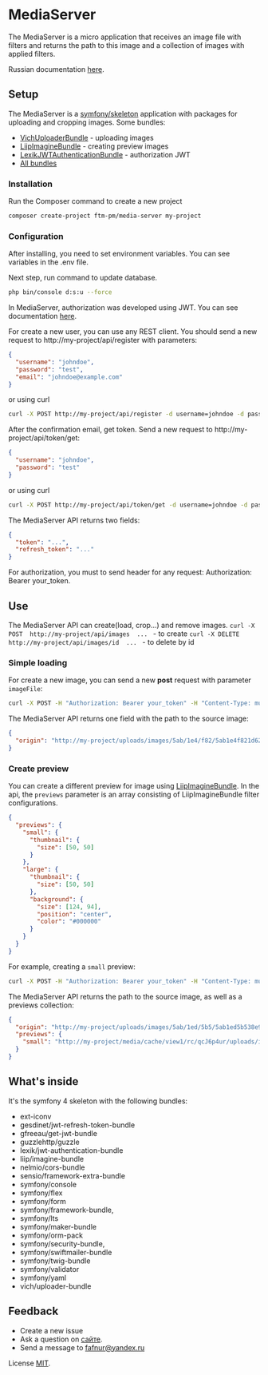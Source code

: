 # MediaServer

The MediaServer is a micro application that receives an image file with filters and returns 
the path to this image and a collection of images with applied filters.

Russian documentation [here][doc].

## Setup

The MediaServer is a [symfony/skeleton][1] application with packages for uploading and cropping images. 
Some bundles:

 * [VichUploaderBundle][2] - uploading images
 * [LiipImagineBundle][3] - creating preview images
 * [LexikJWTAuthenticationBundle][4] -  authorization JWT
 * [All bundles](#bundles) 

### Installation

Run the Composer command to create a new project
```bash
composer create-project ftm-pm/media-server my-project
```

### Configuration

After installing, you need to set environment variables. You can see variables in the .env file. 

Next step, run command to update database.
```bash
php bin/console d:s:u --force
```

In MediaServer, authorization was developed using JWT. You can see documentation [here][jwt].

For create a new user, you can use any REST client. You should send a new request to 
http://my-project/api/register with parameters:
```json
{
  "username": "johndoe",
  "password": "test",
  "email": "johndoe@example.com"
}
```

or using curl
```bash
curl -X POST http://my-project/api/register -d username=johndoe -d password=test -d email=johndoe@example.com
```
After the confirmation email, get token. Send a new request to http://my-project/api/token/get:
```json
{
  "username": "johndoe",
  "password": "test"
}
```

or using curl
```bash
curl -X POST http://my-project/api/token/get -d username=johndoe -d password=test
```

The MediaServer API returns two fields: 
```json
{
  "token": "...",
  "refresh_token": "..."
}
```

For authorization, you must to send header for any request: Authorization: Bearer your_token.

## Use

The MediaServer API can create(load, crop...) and remove images. 
``curl -X POST  http://my-project/api/images  ... `` - to create
``curl -X DELETE  http://my-project/api/images/id  ... `` - to delete by id

### Simple loading 

For create a new image, you can send a new **post**  request with parameter ``imageFile``:
```bash
curl -X POST -H "Authorization: Bearer your_token" -H "Content-Type: multipart/form-data" -F "imageFile=@/path/for/your/file.jpg" http://my-project/api/images
```

The MediaServer API returns one field with the path to the source image:
```json
{
  "origin": "http://my-project/uploads/images/5ab/1e4/f82/5ab1e4f821d62240251619.jpg"
}
```

### Create preview

You can create a different preview for image using [LiipImagineBundle][3]. In the api, the ``previews`` parameter is an array consisting of LiipImagineBundle 
filter configurations.

```json
{
  "previews": {
    "small": {
      "thumbnail": {
        "size": [50, 50]
      }
    },
    "large": {
      "thumbnail": {
        "size": [50, 50]
      },
      "background": { 
        "size": [124, 94], 
        "position": "center", 
        "color": "#000000"
      }
    }
  }
}
```

For example, creating a ``small`` preview:
```bash
curl -X POST -H "Authorization: Bearer your_token" -H "Content-Type: multipart/form-data" -F "imageFile=@/path/for/your/file.jpg"  -F "previews[small][thumbnail][size][0]=100" -F "previews[small][thumbnail][size][]=50" http://my-project/api/images
```

The MediaServer API returns the path to the source image, as well as a previews collection:
```json
{
  "origin": "http://my-project/uploads/images/5ab/1ed/5b5/5ab1ed5b538e9914783874.jpg",
  "previews": {
    "small": "http://my-project/media/cache/view1/rc/qcJ6p4ur/uploads/images/5ab/1ed/5b5/5ab1ed5b538e9914783874.jpg"
  }
}
```

<a name="bundles"><h2>What's inside</h2></a>

It's the symfony 4 skeleton with the following bundles:

 * ext-iconv
 * gesdinet/jwt-refresh-token-bundle
 * gfreeau/get-jwt-bundle
 * guzzlehttp/guzzle
 * lexik/jwt-authentication-bundle
 * liip/imagine-bundle
 * nelmio/cors-bundle
 * sensio/framework-extra-bundle
 * symfony/console
 * symfony/flex
 * symfony/form
 * symfony/framework-bundle,
 * symfony/lts
 * symfony/maker-bundle
 * symfony/orm-pack
 * symfony/security-bundle,
 * symfony/swiftmailer-bundle
 * symfony/twig-bundle
 * symfony/validator
 * symfony/yaml
 * vich/uploader-bundle
 
## Feedback
 
* Create a new issue
* Ask a question on [сайте](https://ftm.pm).
* Send a message to fafnur@yandex.ru

License [MIT][license].

[1]: https://github.com/symfony/skeleton
[2]: https://github.com/dustin10/VichUploaderBundle
[3]: https://github.com/liip/LiipImagineBundle
[4]: https://github.com/lexik/LexikJWTAuthenticationBundle
[composer]: https://getcomposer.org/
[doc]: https://github.com/ftm-pm/media-server/blob/master/docs/ru/readme.md
[jwt]: https://github.com/lexik/LexikJWTAuthenticationBundle/blob/master/Resources/doc/index.md
[license]: https://github.com/ftm-pm/media-server/blob/master/LICENSE.txt
